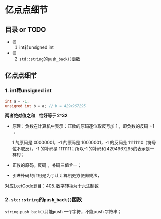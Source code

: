 # 亿点点细节

## 目录 or TODO

- [x] 1. int转unsigned int
- [x] 2. `std::string`的`push_back()`函数

## 亿点点细节

### 1. int转unsigned int

```c++
int a = -1;
unsigned int b = a;	// b = 4294967295
```

**两者绝对值之和，恰好等于 2^32**

- 原理：负数在计算机中表示：正数的原码逐位取反再加 1 ，即负数的反码 +1 ；

  1 的原码是 00000001，-1 的原码是 10000001，-1 的反码是 11111110（符号位不取反），-1 的补码是 1111111；所以-1 的补码和 4294967295的表示是一样的；

- 正数的原码，反码 ，补码三值合一；

- 引进补码的作用是为了让计算机更方便做减法，

对应LeetCode题目：[405. 数字转换为十六进制数](https://leetcode-cn.com/problems/convert-a-number-to-hexadecimal/)

### 2. `std::string`的`push_back()`函数

`string.push_back()`只能push 一个字符，不能push 字符串；
